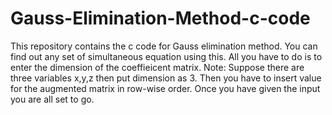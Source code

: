 # Gauss-Elimination-Method-c-code
This repository contains the c code for Gauss elimination method.
You can find out any set of simultaneous equation using this. All you have to do is to enter the dimension of the coeffieicent matrix. Note: Suppose there are three variables x,y,z then put dimension as 3. Then you have to insert value for the augmented matrix in row-wise order. Once you have given the input you are all set to go. 
